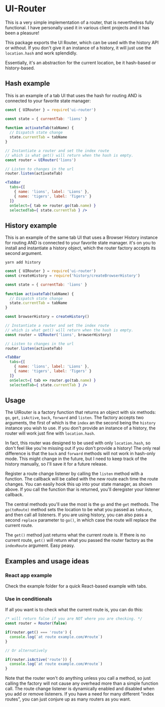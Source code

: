# UI-Router

This is a very simple implementation of a router, that is nevertheless fully functional. I have personally used it in various client projects and it has been a pleasure!

This package exports the UI Router, which can be used with the history API or without. If you don't give it an instance of a history, it will just use the `location.hash` and work splendidly.

Essentially, it's an abstraction for the current location, be it hash-based or history-based.

## Hash example

This is an example of a tab UI that uses the hash for routing AND is connected to your favorite state manager:

```jsx harmony
const { UIRouter } = require('ui-router')

const state = { currentTab: 'lions' }
 
function activateTab(tabName) {
  // Dispatch state change
  state.currentTab = tabName
}

// Instantiate a router and set the index route
// which is what get() will return when the hash is empty.
const router = UIRouter('lions')

// Listen to changes in the url
router.listen(activateTab)

<TabBar
  tabs={[
    { name: 'lions', label: 'Lions' },
    { name: 'tigers', label: 'Tigers' }
  ]}
  onSelect={ tab => router.go(tab.name) }
  selectedTab={ state.currentTab } />
```

## History example

This is an example of the same tab UI that uses a Browser History instance for routing AND is connected to your favorite state manager. it's on you to install and instantiate a history object, which the router factory accepts its second argument.

`yarn add history`

```jsx harmony
const { UIRouter } = require('ui-router')
const createHistory = require('history/createBrowserHistory')

const state = { currentTab: 'lions' }
 
function activateTab(tabName) {
  // Dispatch state change
  state.currentTab = tabName
}

const browserHistory = createHistory()

// Instantiate a router and set the index route
// which is what get() will return when the hash is empty.
const router = UIRouter('lions', browserHistory)

// Listen to changes in the url
router.listen(activateTab)

<TabBar
  tabs={[
    { name: 'lions', label: 'Lions' },
    { name: 'tigers', label: 'Tigers' }
  ]}
  onSelect={ tab => router.go(tab.name) }
  selectedTab={ state.currentTab } />
```


## Usage

The UIRouter is a factory function that returns an object with six methods: `go`, `get`, `isActive`, `back`, `forward` and `listen`. The factory accepts two arguments, the first of which is the `index` an the second being the `history` instance you wish to use. If you don't provide an instance of a history, the router will work just fine with `location.hash`.

In fact, this router was designed to be used with only `location.hash`, so don't feel like you're missing out if you don't provide a history! The only real difference is that the `back` and `forward` methods will not work in hash-only mode. This might change in the future, but I need to keep track of the history manually, so I'll save it for a future release.

Register a route change listener by calling the `listen` method with a function. The callback will be called with the new route each time the route changes. You can easily hook this up into your state manager, as shown above. If you call the function thar is returned, you'll deregister your listener callback.

The central methods you'll use the most is the `go` and the `get` methods. The `go(toRoute)` method sets the location to be what you passed as `toRoute`, and then call all listeners. If you are using history, you can also pass a second `replace` parameter to `go()`, in which case the route will replace the current route.

The `get()` method just returns what the current route is. If there is no current route, `get()` will return what you passed the router factory as the `indexRoute` argument. Easy peasy.

## Examples and usage ideas

### React app example

Check the example folder for a quick React-based example with tabs.

### Use in conditionals

If all you want is to check what the current route is, you can do this:

```js
/* will return false if you are NOT where you are checking. */
const router = Router(false)

if(router.get() === 'route') {
  console.log(`at route example.com/#route`)
}

// Or alternatively

if(router.isActive('route')) {
  console.log(`at route example.com/#route`)
}

```

Note that the router won't do anything unless you call a method, so just calling the factory will not cause any overhead more than a simple function call. The route change listener is dynamically enabled and disabled when you add or remove listeners. If you have a need for many different "index routes", you can just conjure up as many routers as you want.